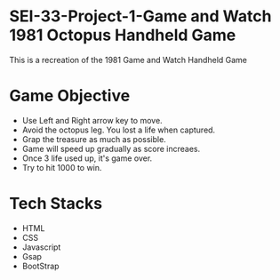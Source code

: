 # SEI-33-Project-1-Game and Watch 1981 Octopus Handheld Game

This is a recreation of the 1981 Game and Watch Handheld Game

# Game Objective

- Use Left and Right arrow key to move.
- Avoid the octopus leg. You lost a life when captured.
- Grap the treasure as much as possible.
- Game will speed up gradually as score increaes.
- Once 3 life used up, it's game over.
- Try to hit 1000 to win.

# Tech Stacks

- HTML
- CSS
- Javascript
- Gsap
- BootStrap
